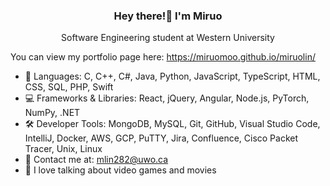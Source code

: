 <h3 align="center">Hey there!👋 I'm Miruo</h3>
<p align="center">Software Engineering student at Western University</p>

You can view my portfolio page here: https://miruomoo.github.io/miruolin/


- 💬 Languages: C, C++, C#, Java, Python, JavaScript, TypeScript, HTML, CSS, SQL, PHP, Swift
- 💻 Frameworks & Libraries: React, jQuery, Angular, Node.js, PyTorch, NumPy, .NET
- 🛠️ Developer Tools:  MongoDB, MySQL, Git, GitHub, Visual Studio Code, IntelliJ, Docker, AWS, GCP, PuTTY, Jira,
Confluence, Cisco Packet Tracer, Unix, Linux
- 📧 Contact me at: mlin282@uwo.ca
- 👾 I love talking about video games and movies


